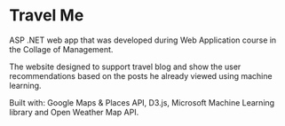 # Travel Me

ASP .NET web app that was developed during Web Application course in the Collage of Management.

The website designed to support travel blog and show the user recommendations based on the posts he already viewed using machine learning.

Built with: Google Maps & Places API, D3.js, Microsoft Machine Learning library and Open Weather Map API.
